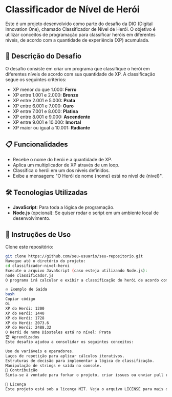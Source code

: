 # Classificador de Nível de Herói

Este é um projeto desenvolvido como parte do desafio da DIO (Digital Innovation One), chamado Classificador de Nível de Herói. O objetivo é utilizar conceitos de programação para classificar heróis em diferentes níveis, de acordo com a quantidade de experiência (XP) acumulada.

## 🚀 Descrição do Desafio

O desafio consiste em criar um programa que classifique o herói em diferentes níveis de acordo com sua quantidade de XP. A classificação segue os seguintes critérios:

- XP menor do que 1.000: **Ferro**
- XP entre 1.001 e 2.000: **Bronze**
- XP entre 2.001 e 5.000: **Prata**
- XP entre 6.001 e 7.000: **Ouro**
- XP entre 7.001 e 8.000: **Platina**
- XP entre 8.001 e 9.000: **Ascendente**
- XP entre 9.001 e 10.000: **Imortal**
- XP maior ou igual a 10.001: **Radiante**

## 📋 Funcionalidades

- Recebe o nome do herói e a quantidade de XP.
- Aplica um multiplicador de XP através de um loop.
- Classifica o herói em um dos níveis definidos.
- Exibe a mensagem: "O Herói de nome {nome} está no nível de {nivel}".

## 🛠️ Tecnologias Utilizadas

- **JavaScript**: Para toda a lógica de programação.
- **Node.js** (opcional): Se quiser rodar o script em um ambiente local de desenvolvimento.

## 📝 Instruções de Uso

Clone este repositório:

```bash
git clone https://github.com/seu-usuario/seu-repositorio.git
Navegue até o diretório do projeto:
cd classificador-nivel-heroi
Execute o arquivo JavaScript (caso esteja utilizando Node.js):
node classificador.js
O programa irá calcular e exibir a classificação do herói de acordo com a XP acumulada.

🔥 Exemplo de Saída
bash
Copiar código
Oi
XP do Herói: 1200
XP do Herói: 1440
XP do Herói: 1728
XP do Herói: 2073.6
XP do Herói: 2488.32
O Herói de nome Diosteles está no nível: Prata
🏆 Aprendizados
Este desafio ajudou a consolidar os seguintes conceitos:

Uso de variáveis e operadores.
Laços de repetição para aplicar cálculos iterativos.
Estruturas de decisão para implementar a lógica de classificação.
Manipulação de strings e saída no console.
🤝 Contribuição
Sinta-se à vontade para forkar o projeto, criar issues ou enviar pull requests com melhorias e sugestões.

📜 Licença
Este projeto está sob a licença MIT. Veja o arquivo LICENSE para mais detalhes.